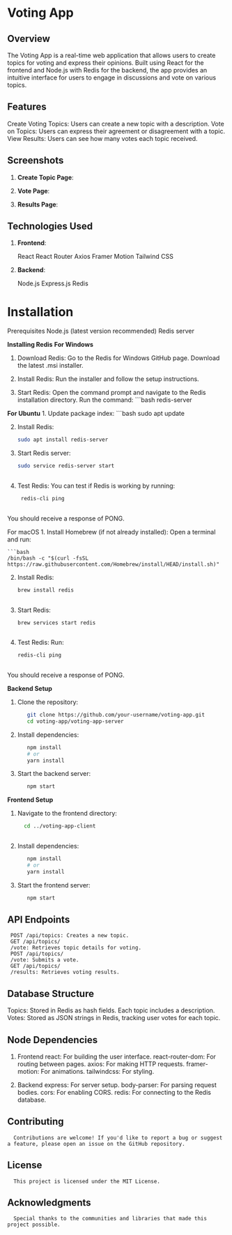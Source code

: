 # Voting App
## Overview
  The Voting App is a real-time web application that allows users to create topics for voting and express their opinions. Built using React for the frontend and Node.js with Redis for the backend, the app provides an intuitive interface for users to engage in discussions and vote on various topics.

## Features
  Create Voting Topics: Users can create a new topic with a description.
  Vote on Topics: Users can express their agreement or disagreement with a topic.
  View Results: Users can see how many votes each topic received.
  
## Screenshots
  1. **Create Topic Page**:

  2. **Vote Page**:

  3. **Results Page**:

## Technologies Used
   1. **Frontend**:

      React
      React Router
      Axios
      Framer Motion
      Tailwind CSS
      
  2. **Backend**:

      Node.js
      Express.js
      Redis
     
  # Installation 
  Prerequisites
          Node.js (latest version recommended)
          Redis server
          
  **Installing Redis**
     **For Windows**
   1. Download Redis:
            Go to the Redis for Windows GitHub page.
            Download the latest .msi installer.
         
  2. Install Redis:
            Run the installer and follow the setup instructions.
         
  3. Start Redis:
     Open the command prompt and navigate to the Redis installation directory.
        Run the command:
         ```bash
         redis-server
            
  **For Ubuntu**
    1. Update package index:
        ```bash
        sudo apt update
        
  2. Install Redis:
      ```bash
      sudo apt install redis-server
     
  3. Start Redis server:
      ```bash
      sudo service redis-server start
         
  4. Test Redis: You can test if Redis is working by running:
     ```bash
      redis-cli ping
         
  You should receive a response of PONG.

  For macOS
      1. Install Homebrew (if not already installed): Open a terminal and run:

    ```bash
    /bin/bash -c "$(curl -fsSL https://raw.githubusercontent.com/Homebrew/install/HEAD/install.sh)"
       
2. Install Redis:
    ```bash
    brew install redis
     
3. Start Redis:
   ```bash
   brew services start redis
     
4. Test Redis: Run:
   ```bash
   redis-cli ping
     
 You should receive a response of PONG.

  **Backend Setup**
  
  1. Clone the repository:
     ```bash
        git clone https://github.com/your-username/voting-app.git
        cd voting-app/voting-app-server 

  2. Install dependencies:
     ```bash
        npm install
        # or
        yarn install

  3. Start the backend server:
     ```bash
        npm start
     
 **Frontend Setup**

  1.  Navigate to the frontend directory:
      ```bash
        cd ../voting-app-client
        
  2. Install dependencies:
     ```bash
        npm install
        # or
        yarn install

  3. Start the frontend server:
     ```bash
        npm start


## API Endpoints
     POST /api/topics: Creates a new topic.
     GET /api/topics/
     /vote: Retrieves topic details for voting.
     POST /api/topics/
     /vote: Submits a vote.
     GET /api/topics/
     /results: Retrieves voting results.

## Database Structure
  Topics: Stored in Redis as hash fields. Each topic includes a description.
  Votes: Stored as JSON strings in Redis, tracking user votes for each topic.

 ## Node Dependencies
  1. Frontend
        react: For building the user interface.
        react-router-dom: For routing between pages.
        axios: For making HTTP requests.
        framer-motion: For animations.
        tailwindcss: For styling.
        
  2. Backend
        express: For server setup.
        body-parser: For parsing request bodies.
        cors: For enabling CORS.
        redis: For connecting to the Redis database.
        
  ## Contributing
      Contributions are welcome! If you'd like to report a bug or suggest a feature, please open an issue on the GitHub repository.

  ## License
      This project is licensed under the MIT License.

  ## Acknowledgments
      Special thanks to the communities and libraries that made this project possible.
